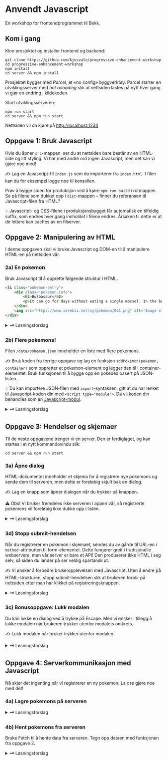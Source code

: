 # Anvendt Javascript

En workshop for frontendprogrammet til Bekk.

## Kom i gang

Klon prosjektet og installer frontend og backend:

```
git clone https://github.com/kjesvale/progressive-enhancement-workshop
cd progressive-enhancement-workshop
npm install
cd server && npm install
```

Prosjektet bygger med _Parcel_, et «no config» byggverktøy. Parcel starter en utviklingsserver med _hot reloading_ slik at nettsiden lastes på nytt hver gang vi gjør en endring i kildekoden.

Start utviklingsserveren:

```
npm run start
cd server && npm run start
```

Nettsiden vil da kjøre på [http://localhost:1234](http://localhost:1234)

## Oppgave 1: Bruk Javascript

Hvis du åpner `src`-mappen, ser du at nettsiden bare består av en HTML-side og litt styling. Vi har med andre ord ingen Javascript, men det kan vi gjøre noe med!

✍️ Lag en Javascript-fil `index.js` som du importerer fra `index.html`. I filen kan du for eksempel logge noe til konsollen.

Prøv å bygge siden for produksjon ved å kjøre `npm run build` i rotmappen. Se på filene som dukket opp i `dist`-mappen – finner du referansen til Javascript-filen fra HTML?

💡 Javascript- og CSS-filene i produksjonsbygget får automatisk en tilfeldig suffix, som endres hver gang innholdet i filene endres. Årsaken til dette er at de lettere kan caches av en filserver.

## Oppgave 2: Manipulering av HTML

I denne oppgaven skal vi bruke Javascript og DOM-en til å manipulere HTML-en på nettsiden vår.

### 2a) En pokemon

Bruk Javascript til å opprette følgende struktur i HTML.

```html
<li class="pokemon-entry">
    <div class="pokemon-info">
        <h2>Bulbasaur</h2>
        <p>It can go for days without eating a single morsel. In the bulb on its back, it stores energy.</p>
    </div>
    <img src="https://www.serebii.net/xy/pokemon/001.png" alt="Image of Bulbasaur" />
</div>
```

<details>
<summary>🗝 Løsningsforslag</summary>

```js
/* Opprett pokemon-noden som et listeelement */
const pokemonNode = document.createElement("li");
pokemonNode.classList.add("pokemon-entry");

/* Opprett tittel, beskrivelse og bilde */
const pokemonTitleNode = document.createElement("h2");
pokemonTitleNode.innerText = "Bulbasaur";

const pokemonDescNode = document.createElement("p");
pokemonDescNode.innerText =
    "It can go for days without eating a single morsel. In the bulb on its back, it stores energy.";

const pokemonImgNode = document.createElement("img");
pokemonImgNode.src = "https://www.serebii.net/xy/pokemon/001.png";
pokemonImgNode.alt = `Image of Bulbasaur`;

/* Legg tittel og beskrivelse i en ny div for informasjonen */
const pokemonInfoNode = document.createElement("div");
pokemonInfoNode.classList.add("pokemon-info");
pokemonInfoNode.appendChild(pokemonTitleNode);
pokemonInfoNode.appendChild(pokemonDescNode);

/* Legg info-noden og bilde-noden i pokemon-noden */
pokemonNode.appendChild(pokemonInfoNode);
pokemonNode.appendChild(pokemonImgNode);

/* Til slutt, legg til pokemon-noden i listen over pokemons */
const pokemonList = document.getElementById("pokemon-list");
pokemonList.appendChild(pokemonNode);
```

</details>


### 2b) Flere pokemons!

Filen `/data/pokemon.json` inneholder en liste med flere pokemons.

✍️ Bruk koden fra forrige oppgave og lag en funksjon `addPokemon(pokemon, container)` som oppretter et pokemon-element og legger den til i container-elementet. Bruk funksjonen til å bygge opp en pokedex basert på JSON-listen.

💡 Du kan importere JSON-filen med `import`-syntaksen, gitt at du har lenket til Javascript-koden din med `<script type="module">`. Da vil koden din behandles som en [Javascript-modul](https://developer.mozilla.org/en-US/docs/Web/JavaScript/Guide/Modules).

<details>
<summary>🗝 Løsningsforslag</summary>

```js
import pokemon from "../../data/pokemon.json";

populatePokemonList();

export function populatePokemonList() {
    const pokemonList = document.getElementById("pokemon-list");

    pokemon.forEach((pokemon) => {
        renderPokemon(pokemon, pokemonList);
    });
}

export function paintPokemon(pokemon, container) {
    console.log("Adding pokemon", pokemon.name);

    const pokemonNode = document.createElement("li");
    pokemonNode.classList.add("pokemon-entry");

    const pokemonTitleNode = document.createElement("h2");
    pokemonTitleNode.innerText = pokemon.name;

    const pokemonDescNode = document.createElement("p");
    pokemonDescNode.innerText = pokemon.description;

    const pokemonImgNode = document.createElement("img");
    pokemonImgNode.src = pokemon.image;
    pokemonImgNode.alt = `Image of ${pokemon.name}`;

    /* Zoom pokemons på hover */
    pokemonImgNode.addEventListener("mouseenter", () => {
        pokemonImgNode.classList.add("enlarge");
    });

    pokemonImgNode.addEventListener("mouseleave", () => {
        pokemonImgNode.classList.remove("enlarge");
    });

    const pokemonInfoNode = document.createElement("div");
    pokemonInfoNode.classList.add("pokemon-info");
    pokemonInfoNode.appendChild(pokemonTitleNode);
    pokemonInfoNode.appendChild(pokemonDescNode);

    /* Legg info-noden og bilde-noden i pokemon-noden */
    pokemonNode.appendChild(pokemonInfoNode);
    pokemonNode.appendChild(pokemonImgNode);

    /* Til slutt, legg til pokemon-noden i listen over pokemons */
    container.appendChild(pokemonNode);
}
```

</details>

## Oppgave 3: Hendelser og skjemaer

Til de neste oppgavene trenger vi en server. Den er ferdiglaget, og kan startes i et nytt kommandovindu slik:

```
cd server && npm run start
```

### 3a) Åpne dialog

HTML-dokumentet inneholder et skjema for å registrere nye pokemons og sende dem til serveren, men dette er foreløbig skjult bak en dialog.

✍️ Lag en knapp som åpner dialogen når du trykker på knappen.

⚠️ Obs! Vi bruker fremdeles ikke serveren i appen vår, så registrerte pokemons vil foreløbig ikke dukke opp i listen.

<details>
<summary>🗝 Løsningsforslag</summary>

```js
configureDialog();

export function configureDialog() {
    const pokemonDialogButton = document.getElementById(
        "pokemon-dialog-button"
    );

    const pokemonDialog = document.getElementById("pokemon-dialog");

    pokemonDialogButton.addEventListener("click", () => {
        pokemonDialog.showModal();
    });
}
```

</details>

### 3d) Stopp submit-hendelsen

Når du registrerer en pokemon i skjemaet, sendes du av gårde til URL-en i `method`-attributten til form-elementet. Dette fungerer greit i tradisjonelle webservere, men vår server er bare et API! Den produserer ikke HTML i seg selv, så siden du lander på ser veldig spartansk ut.

✍️ Vi ønsker å forbedre brukeropplevelsen med Javascript. Uten å endre på HTML-strukturen, stopp submit-hendelsen slik at brukeren forblir på nettsiden etter man har klikket på registreringsknappen.

<details>
<summary>🗝 Løsningsforslag</summary>

```js
configureForm();

export function configureForm() {
    const form = document.getElementById("pokemon-form");

    form.addEventListener("submit", (event) => {
        event.preventDefault();
    });
}
```

</details>

### 3c) Bonusoppgave: Lukk modalen

Du kan lukke en dialog ved å trykke på Escape. Men vi ønsker i tillegg å lukke modalen når brukeren trykker utenfor modalets omkrets.

✍️ Lukk modalen når bruker trykker utenfor modalen.

<details>
<summary>🗝 Løsningsforslag</summary>

```js
configureCloseDialog();

export function configureCloseDialog() {
    const pokemonDialog = document.getElementById("pokemon-dialog");

    pokemonDialog.addEventListener("click", (event) => {
        const rectangle = pokemonDialog.getBoundingClientRect();

        if (
            event.clientY < rectangle.top ||
            event.clientY > rectangle.bottom ||
            event.clientX < rectangle.left ||
            event.clientX > rectangle.right
        ) {
            pokemonDialog.close();
        }
    });
}
```

</details>

## Oppgave 4: Serverkommunikasjon med Javascript

Nå skjer det ingenting når vi registrerer en ny pokemon. La oss gjøre noe med det!

### 4a) Lagre pokemons på serveren

<details>
<summary>🗝 Løsningsforslag</summary>

```js
const form = document.getElementById("pokemon-form");
const dialog = document.getElementById("pokemon-dialog");

handleFormSubmit();

export function handleFormSubmit() {
    form.addEventListener("submit", (event) => {
        event.preventDefault();

        const formData = new FormData(form);
        const pokemon = Object.fromEntries(formData);

        registerPokemon(pokemon);
    });
}

async function registerPokemon(pokemon) {
    console.log("formdata", pokemon);

    const response = await fetch("/api/pokemon", {
        method: "POST",
        body: JSON.stringify(pokemon),
        headers: {
            "Content-Type": "application/json",
        },
    });

    if (response.ok) {
        window.alert(await response.text());

        dialog.close();
        form.reset();
    }
}
```

</details>

### 4b) Hent pokemons fra serveren

Bruke Fetch til å hente data fra serveren. Tegn opp dataen med funksjonen fra oppgave 2.

<details>
<summary>🗝 Løsningsforslag</summary>

```js
const pokemonList = document.getElementById("pokemon-list");

populatePokemonsFromServer();

export async function populatePokemonsFromServer() {
    const response = await fetch("/api/pokemon");
    const pokemons = await response.json();

    // Fjern alt fra listen
    pokemonList.textContent = "";

    // Legg til pokemons fra server
    pokemons.forEach((pokemon) => {
        renderPokemon(pokemon, pokemonList);
    });
}
```

</details>